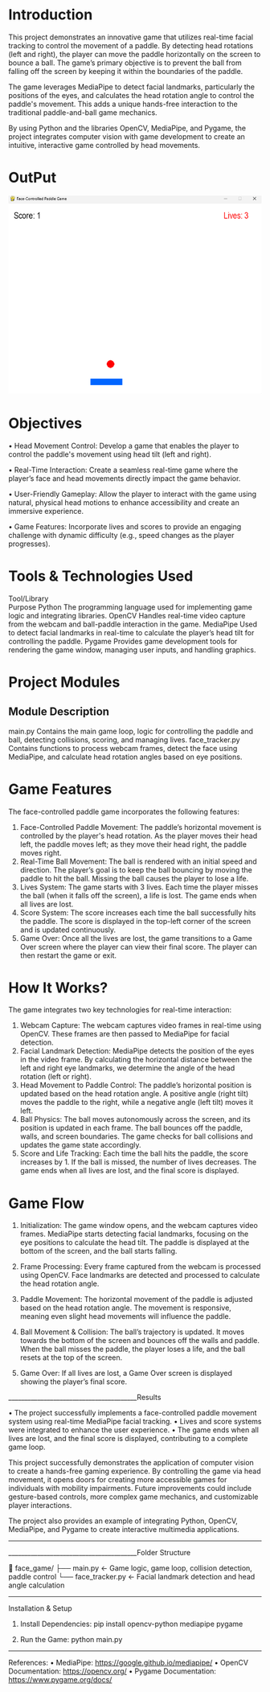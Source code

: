 # Introduction
This project demonstrates an innovative game that utilizes real-time facial tracking to control the movement of a paddle. By detecting head rotations (left and right), the player can move the paddle horizontally on the screen to bounce a ball. The game’s primary objective is to prevent the ball from falling off the screen by keeping it within the boundaries of the paddle.


The game leverages MediaPipe to detect facial landmarks, particularly the positions of the eyes, and calculates the head rotation angle to control the paddle's movement. This adds a unique hands-free interaction to the traditional paddle-and-ball game mechanics.


By using Python and the libraries OpenCV, MediaPipe, and Pygame, the project integrates computer vision with game development to create an intuitive, interactive game controlled by head movements.

# OutPut
![Demo Screenshot](/image.png)  

# Objectives

•	Head Movement Control: 
Develop a game that enables the player to control the paddle's movement using head tilt (left and right).

•	Real-Time Interaction: 
Create a seamless real-time game where the player’s face and head movements directly impact the game behavior.

•	User-Friendly Gameplay: 
Allow the player to interact with the game using natural, physical head motions to enhance accessibility and create an immersive experience.

•	Game Features: 
Incorporate lives and scores to provide an engaging challenge with dynamic difficulty (e.g., speed changes as the player progresses).

# Tools & Technologies Used

Tool/Library	
Purpose
Python 	The programming language used for implementing game logic and integrating libraries.
OpenCV	Handles real-time video capture from the webcam and ball-paddle interaction in the game.
MediaPipe	Used to detect facial landmarks in real-time to calculate the player’s head tilt for controlling the paddle.
Pygame	Provides game development tools for rendering the game window, managing user inputs, and handling graphics.

# Project Modules
## Module Description
main.py	Contains the main game loop, logic for controlling the paddle and ball, detecting collisions, scoring, and managing lives.
face_tracker.py	Contains functions to process webcam frames, detect the face using MediaPipe, and calculate head rotation angles based on eye positions.

# Game Features
The face-controlled paddle game incorporates the following features:
1.	Face-Controlled Paddle Movement:
    The paddle’s horizontal movement is controlled by the player's head rotation. As the player moves their head left, the paddle moves left; as they move their head right, the paddle moves right.
2.	Real-Time Ball Movement:
    The ball is rendered with an initial speed and direction. The player’s goal is to keep the ball bouncing by moving the paddle to hit the ball. Missing the ball causes the player to lose a life.
3.	Lives System:
	The game starts with 3 lives. Each time the player misses the ball (when it falls off the screen), a life is lost. The game ends when all lives are lost.
4.	Score System:
	The score increases each time the ball successfully hits the paddle. The score is displayed in the top-left corner of the screen and is updated continuously.
5.	Game Over:
	Once all the lives are lost, the game transitions to a Game Over screen where the player can view their final score. The player can then restart the game or exit. 
    
# How It Works?
The game integrates two key technologies for real-time interaction:
1.	Webcam Capture:
	The webcam captures video frames in real-time using OpenCV. These frames are then passed to MediaPipe for facial detection.
2.	Facial Landmark Detection:
	MediaPipe detects the position of the eyes in the video frame. By calculating the horizontal distance between the left and right eye landmarks, we determine the angle of the head rotation (left or right).
3.	Head Movement to Paddle Control:
	The paddle’s horizontal position is updated based on the head rotation angle. A positive angle (right tilt) moves the paddle to the right, while a negative angle (left tilt) moves it left.
4.	Ball Physics:
	The ball moves autonomously across the screen, and its position is updated in each frame. The ball bounces off the paddle, walls, and screen boundaries. The game checks for ball collisions and updates the game state accordingly.
5.	Score and Life Tracking:
	Each time the ball hits the paddle, the score increases by 1. If the ball is missed, the number of lives decreases. The game ends when all lives are lost, and the final score is displayed.

# Game Flow
1.	Initialization:
	The game window opens, and the webcam captures video frames.
	MediaPipe starts detecting facial landmarks, focusing on the eye positions to calculate the head tilt.
	The paddle is displayed at the bottom of the screen, and the ball starts falling.

2.	Frame Processing:
	Every frame captured from the webcam is processed using OpenCV.
	Face landmarks are detected and processed to calculate the head rotation angle.

3.	Paddle Movement:
	The horizontal movement of the paddle is adjusted based on the head rotation angle. The movement is responsive, meaning even slight head movements will influence the paddle.
4.	Ball Movement & Collision:
	The ball’s trajectory is updated. It moves towards the bottom of the screen and bounces off the walls and paddle.
	When the ball misses the paddle, the player loses a life, and the ball resets at the top of the screen.

5.	Game Over:
	If all lives are lost, a Game Over screen is displayed showing the player’s final score.













________________________________________Results

•	The project successfully implements a face-controlled paddle movement system using real-time MediaPipe facial tracking.
•	Lives and score systems were integrated to enhance the user experience.
•	The game ends when all lives are lost, and the final score is displayed, contributing to a complete game loop.




This project successfully demonstrates the application of computer vision to create a hands-free gaming experience. By controlling the game via head movement, it opens doors for creating more accessible games for individuals with mobility impairments. Future improvements could include gesture-based controls, more complex game mechanics, and customizable player interactions.

The project also provides an example of integrating Python, OpenCV, MediaPipe, and Pygame to create interactive multimedia applications.
________________________________________

________________________________________Folder Structure

📁 face_game/
 ├── main.py           ← Game logic, game loop, collision detection, paddle control
 └── face_tracker.py   ← Facial landmark detection and head angle calculation
________________________________________

Installation & Setup

1.	Install Dependencies:
pip install opencv-python mediapipe pygame

2.	Run the Game:
python main.py
________________________________________
References:
•	MediaPipe: https://google.github.io/mediapipe/
•	OpenCV Documentation: https://opencv.org/
•	Pygame Documentation: https://www.pygame.org/docs/
